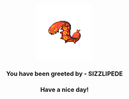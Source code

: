 <p align="center">
            <img src="https://raw.githubusercontent.com/PokeAPI/sprites/master/sprites/pokemon/850.png" width="150" height="150">
          </p>
          <h3 align="center">You have been greeted by - <b>SIZZLIPEDE</b></h3>
          <h3 align="center">Have a nice day!</h3>
